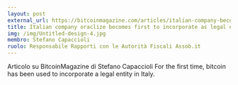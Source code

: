 ```yaml
---
layout: post
external_url: https://bitcoinmagazine.com/articles/italian-company-becomes-first-legal-entity-incorporated-bitcoin-1428360989
title: Italian company oraclize becomes first to incorporate as legal entity with bitcoin
img: /img/Untitled-design-4.jpg
membro: Stefano Capaccioli
ruolo: Responsabile Rapporti con le Autorità Fiscali Assob.it
---
```


Articolo su BitcoinMagazine di Stefano Capaccioli For the first time, bitcoin has been used to incorporate a legal entity in Italy.
